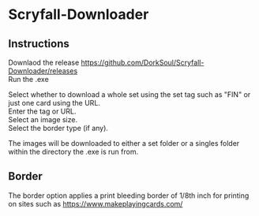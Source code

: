 # Scryfall-Downloader  
## Instructions

Downlaod the release https://github.com/DorkSoul/Scryfall-Downloader/releases  
Run the .exe  

Select whether to download a whole set using the set tag such as "FIN" or just one card using the URL.  
Enter the tag or URL.  
Select an image size.  
Select the border type (if any).  

The images will be downloaded to either a set folder or a singles folder within the directory the .exe is run from.  

## Border  
The border option applies a print bleeding border of 1/8th inch for printing on sites such as https://www.makeplayingcards.com/  

